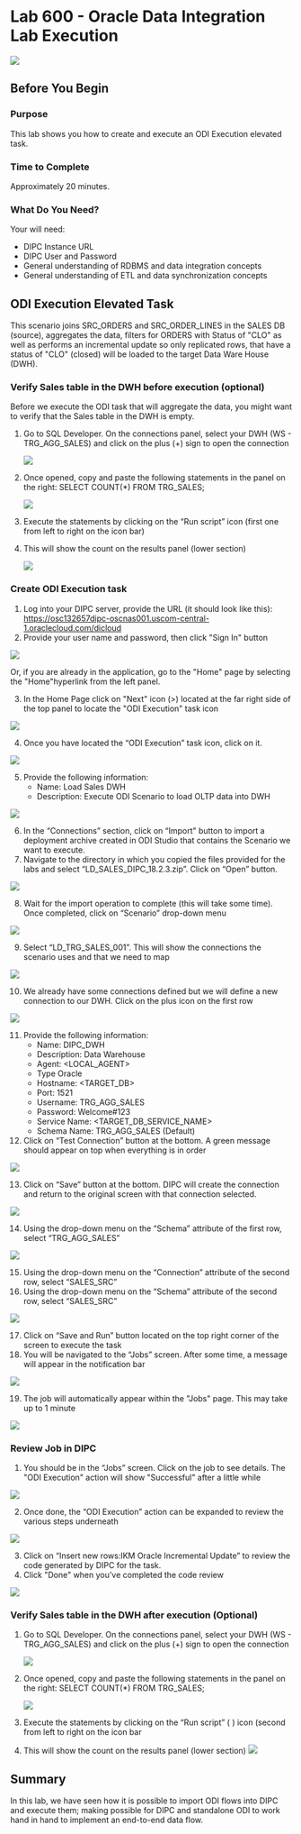 
# Lab 600 - Oracle Data Integration Lab Execution
![](images/600/image600_0.png)

## Before You Begin

### Purpose
This lab shows you how to create and execute an ODI Execution elevated task.

### Time to Complete 
Approximately 20 minutes.

### What Do You Need?
Your will need:
- DIPC Instance URL
- DIPC User and Password
- General understanding of RDBMS and data integration concepts
- General understanding of ETL and data synchronization concepts

## ODI Execution Elevated Task
This scenario joins SRC_ORDERS and SRC_ORDER_LINES in the SALES DB (source), aggregates the data, filters for ORDERS with Status of "CLO" as well as performs an incremental update so only replicated rows, that have a status of "CLO" (closed) will be loaded to the target Data Ware House (DWH).

### Verify Sales table in the DWH before execution (optional)
Before we execute the ODI task that will aggregate the data, you might want to verify that the Sales table in the DWH is empty.
1.	Go to SQL Developer. On the connections panel, select your DWH (WS - TRG_AGG_SALES) and click on the plus (+) sign to open the connection

	![](images/600/image600_1.png)

2.	Once opened, copy and paste the following statements in the panel on the right:
SELECT COUNT(*) FROM TRG_SALES;

	![](images/600/image600_2.png)

3.	Execute the statements by clicking on the “Run script” icon (first one from left to right on the icon bar)
4.	This will show the count on the results panel (lower section)
 
	![](images/600/image600_3.png)


### Create ODI Execution task
1.	Log into your DIPC server, provide the URL (it should look like this): 
https://osc132657dipc-oscnas001.uscom-central-1.oraclecloud.com/dicloud
2.	Provide your user name and password, then click "Sign In" button

![](images/300/image300_2.png)

Or, if you are already in the application, go to the "Home" page by selecting the "Home"hyperlink from the left panel. 
 

3.	In the Home Page click on "Next" icon (>) located at the far right side of the top panel to locate the "ODI Execution" task icon

![](images/500/image500_3.png) 

4.	Once you have located the “ODI Execution” task icon, click on it.  

![](images/600/image600_4.png)

5.	Provide the following information:
	- Name:  Load Sales DWH
	- Description: Execute ODI Scenario to load OLTP data into DWH

![](images/600/image600_5.png)

6.	In the “Connections” section, click on “Import" button to import a deployment archive created in ODI Studio that contains the Scenario we want to execute.
7.	Navigate to the directory in which you copied the files provided for the labs and select “LD_SALES_DIPC_18.2.3.zip”. Click on “Open” button.

![](images/600/image600_6.png)

8.	Wait for the import operation to complete (this will take some time). Once completed, click on “Scenario” drop-down menu

![](images/600/image600_7.png)
 
9.	Select “LD_TRG_SALES_001”. This will show the connections the scenario uses and that we need to map

![](images/600/image600_8.png)

10.	We already have some connections defined but we will define a new connection to our DWH. Click on the plus icon on the first row

![](images/600/image600_9.png)

11.	Provide the following information:
	- Name: DIPC_DWH
	- Description: Data Warehouse
	- Agent: <LOCAL_AGENT>
	- Type Oracle
	- Hostname: <TARGET_DB>
	- Port: 1521
	- Username: TRG_AGG_SALES
	- Password: Welcome#123
	- Service Name: <TARGET_DB_SERVICE_NAME>
	- Schema Name: TRG_AGG_SALES (Default)
12.	Click on “Test Connection” button at the bottom. A green message should appear on top when everything is in order 

![](images/600/image600_10.png)

13.	Click on “Save” button at the bottom. DIPC will create the connection and return to the original screen with that connection selected.

![](images/600/image600_11.png)

14.	Using the drop-down menu on the “Schema” attribute of the first row, select “TRG_AGG_SALES”

![](images/600/image600_12.png)

15.	Using the drop-down menu on the “Connection” attribute of the second row, select “SALES_SRC”
16.	Using the drop-down menu on the “Schema” attribute of the second row, select “SALES_SRC”

![](images/600/image600_13.png)

17.	Click on “Save and Run” button located on the top right corner of the screen to execute the task
18.	You will be navigated to the “Jobs” screen. After some time, a message will appear in the notification bar

![](images/600/image600_14.png)

19.	The job will automatically appear within the "Jobs" page. This may take up to 1 minute

![](images/600/image600_15.png)


### Review Job in DIPC
1.	You should be in the “Jobs” screen. Click on the job to see details. The "ODI Execution" action will show "Successful" after a little while

![](images/600/image600_16.png)

2.	Once done, the “ODI Execution” action can be expanded to review the various steps underneath

![](images/600/image600_17.png)

3.	Click on “Insert new rows:IKM Oracle Incremental Update” to review the code generated by DIPC for the task. 
4.	Click "Done" when you’ve completed the code review

![](images/600/image600_18.png)


### Verify Sales table in the DWH after execution (Optional)
1.	Go to SQL Developer. On the connections panel, select your DWH (WS - TRG_AGG_SALES) and click on the plus (+) sign to open the connection

	![](images/600/image600_1.png)
 
2.	Once opened, copy and paste the following statements in the panel on the right:
SELECT COUNT(*) FROM TRG_SALES;

	![](images/600/image600_2.png)

3.	Execute the statements by clicking on the “Run script” ( ) icon (second from left to right on the icon bar
4.	This will show the count on the results panel (lower section)
	![](images/600/image600_19.png)
 

## Summary
In this lab, we have seen how it is possible to import ODI flows into DIPC and execute them; making possible for DIPC and standalone ODI to work hand in hand to implement an end-to-end data flow.
